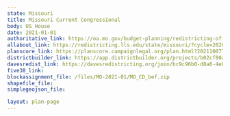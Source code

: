 ```yaml
---
state: Missouri
title: Missouri Current Congressional
body: US House
date: 2021-01-01
authoritative_link: https://oa.mo.gov/budget-planning/redistricting-office/2020-Redistricting-Information
allabout_link: https://redistricting.lls.edu/state/missouri/?cycle=2020&level=Congress&startdate=
planscore_link: https://planscore.campaignlegal.org/plan.html?20211007T201532.529814640Z
districtbuilder_link: https://app.districtbuilder.org/projects/b02cf80a-4ae9-469a-b544-52e9df5d56bc
davesredist_link: https://davesredistricting.org/join/bc9c96b0-d8a6-4e8f-b812-3bd08a9e9962
five38_link:
blockassignment_file: /files/MO-2021-01/MO_CD_bef.zip
shapefile_file:
simplegeojson_file:

layout: plan-page
---
```

